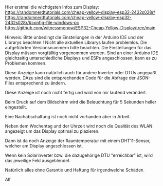 


Hier erstmal die wichtigsten Infos zum Display:
https://randomnerdtutorials.com/cheap-yellow-display-esp32-2432s028r/
https://randomnerdtutorials.com/cheap-yellow-display-esp32-2432s028r/#config-file-windows-pc
https://github.com/witnessmenow/ESP32-Cheap-Yellow-Display/tree/main


Hinweis:
Bitte unbedingt die Einstellungen in der Arduino IDE und der Librarys beachten !
Nicht alle aktuellen Librarys laufen problemlos. Die aufgeführten Versionsnummern bitte beachten.
Die Einstellungen für das Display müssen vorgfälltig vorgenommen werden.
Sind an einer Arduino IDE gleichzeitig unterschiedliche Displays und ESPs angeschlossen, kann es zu Problemen kommen.

Diese Anzeige kann natürlich auch für andere Inverter oder DTUs angepaßt werden. DAzu sind die entsprechenden Code für die Abfrage der JSON-Files entsprechend zu ändern.

Diese Anzeige ist noch nicht fertig und wird von mir laufend verändert.

Beim Druck auf dem Bildschirm wird die Beleuchtung für 5 Sekunden heller eingestellt.

Eine Nachabschaltung ist noch nicht vorhanden aber in Arbeit.

Neben dem Wochentag und der Uhrzeit wird noch die Qualität des WLAN angezeigt um das Display optimal zu plazieren.

Dann ist da noch Anzeige der Raumtemperatur mit einem DHT11-Sensor, welcher am Display angeschlossen ist.

Wenn kein Solarinverter bzw. die dazugehörige DTU "erreichbar" ist, wird das jeweilige Feld ausgeblendet.


Natürlich alles ohne Garantie und Haftung für irgendwelche Schäden.

Alf
